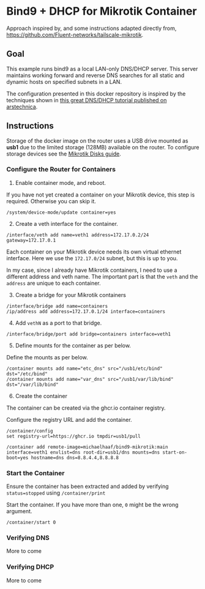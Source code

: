 # Bind9 + DHCP for Mikrotik Container

Approach inspired by, and some instructions adapted directly from, https://github.com/Fluent-networks/tailscale-mikrotik.

## Goal

This example runs bind9 as a local LAN-only DNS/DHCP server. This server maintains working forward and reverse DNS searches for all static and dynamic hosts on specified subnets in a LAN.

The configuration presented in this docker repository is inspired by the techniques shown in [this great DNS/DHCP tutorial published on arstechnica](https://arstechnica.com/information-technology/2024/02/doing-dns-and-dhcp-for-your-lan-the-old-way-the-way-that-works/).

## Instructions

Storage of the docker image on the router uses a USB drive mounted as **usb1** due to the limited storage (128MB) available on the router. To configure storage devices see the [Mikrotik Disks guide](https://help.mikrotik.com/docs/display/ROS/Disks).

### Configure the Router for Containers

1. Enable container mode, and reboot.

If you have not yet created a container on your Mikrotik device, this step is required. Otherwise you can skip it.

```
/system/device-mode/update container=yes
```

2. Create a veth interface for the container.

```
/interface/veth add name=veth1 address=172.17.0.2/24 gateway=172.17.0.1
```

Each container on your Mikrotik device needs its own virtual ethernet interface. Here we use the `172.17.0/24` subnet, but this is up to you.

In my case, since I already have Mikrotik containers, I need to use a different address and veth name. The important part is that the `veth` and the `address` are unique to each container.

3. Create a bridge for your Mikrotik containers

```
/interface/bridge add name=containers
/ip/address add address=172.17.0.1/24 interface=containers
```

4. Add `vethN` as a port to that bridge.

```
/interface/bridge/port add bridge=containers interface=veth1
```

5. Define mounts for the container as per below.

Define the mounts as per below.

```
/container mounts add name="etc_dns" src="/usb1/etc/bind" dst="/etc/bind"
/container mounts add name="var_dns" src="/usb1/var/lib/bind" dst="/var/lib/bind"
```

6. Create the container

The container can be created via the ghcr.io container registry.

Configure the registry URL and add the container.

```
/container/config 
set registry-url=https://ghcr.io tmpdir=usb1/pull

/container add remote-image=michaelhaaf/bind9-mikrotik:main interface=veth1 envlist=dns root-dir=usb1/dns mounts=dns start-on-boot=yes hostname=dns dns=8.8.4.4,8.8.8.8
```

### Start the Container

Ensure the container has been extracted and added by verifying `status=stopped` using `/container/print` 

Start the container. If you have more than one, `0` might be the wrong argument.

```
/container/start 0
```

### Verifying DNS

More to come

### Verifying DHCP

More to come

